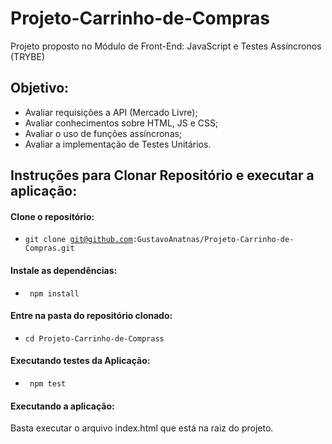 # Projeto-Carrinho-de-Compras
 Projeto proposto no Módulo de Front-End: JavaScript e Testes Assíncronos (TRYBE)

## Objetivo:
- Avaliar requisições a API (Mercado Livre);
- Avaliar conhecimentos sobre HTML, JS e CSS;
- Avaliar o uso de funções assíncronas;
- Avaliar a implementação de Testes Unitários.

## Instruções para Clonar Repositório e executar a aplicação: 
#### Clone o repositório:
- <code>git clone git@github.com:GustavoAnatnas/Projeto-Carrinho-de-Compras.git</code>

#### Instale as dependências: 
- <code> npm install </code>


#### Entre na pasta do repositório clonado:
- <code>cd Projeto-Carrinho-de-Comprass</code>

#### Executando testes da Aplicação:
- <code> npm test </code>

#### Executando a aplicação:
Basta executar o arquivo index.html que está na raiz do projeto. 
